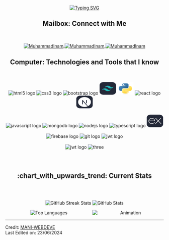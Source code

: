 <p align="center">
  <a href="https://github.com/MANI-WEBDEVE">
    <img src="https://readme-typing-svg.demolab.com? font=Fira+Code&amp;duration=6000&amp;pause=1000&amp;color=2AA889&amp;center=true&amp;vCenter=true&amp;width=435&amp;lines=Hi+There%2C+I'm+Muhammad+Inam%F0%9F%91%8B;A+Self-motivated+Tech+Enthusiast;Always+Learning+New+Technologies;Love+to+Travel+and+Read+Articals" alt="Typing SVG">      
  </a>     
</p>       
       
<div align="center">         
  <h2 id="mailbox-connect-with-me">Mailbox: Connect with Me<br></h2>            
</div>    

<br>  
    
<p align="center">   
  <a href="https://dev.to/maniwebdeve" target="blank">
    <img align="center" src="https://raw.githubusercontent.com/rahuldkjain/github-profile-readme-generator/master/src/images/icons/Social/devto.svg" alt="MuhammadInam" height="40" width="40">
  </a>
  <a href="https://www.linkedin.com/in/muhammad-inam-6245b82a0/" target="blank">
    <img align="center" src="https://raw.githubusercontent.com/rahuldkjain/github-profile-readme-generator/master/src/images/icons/Social/linked-in-alt.svg" alt="MuhammadInam" height="40" width="40">    
  </a>
  <a href="https://x.com/InamKhan132207" target="blank">
  <img align="center" src="https://img.freepik.com/free-vector/new-2023-twitter-logo-x-icon-design_1017-45418.jpg?size=626&ext=jpg" alt="MuhammadInam" height="40" width="40">
</a>
</p>

<div align="center">
  <h2 id="computer-technologies-and-tools-that-i-know">Computer: Technologies and Tools that I know</h2>
  <br>
  <br>
  <img src="https://cdn.jsdelivr.net/gh/devicons/devicon/icons/html5/html5-original.svg" height="40" width="52" alt="html5 logo">
  <img src="https://cdn.jsdelivr.net/gh/devicons/devicon/icons/css3/css3-original.svg" height="40" width="52" alt="css3 logo">
  <img src="https://cdn.jsdelivr.net/gh/devicons/devicon/icons/bootstrap/bootstrap-original.svg" height="40" width="52" alt="bootstrap logo">
  <img src="https://raw.githubusercontent.com/tandpfun/skill-icons/main/icons/TailwindCSS-Dark.svg" height="40" width="52" alt="tailwindcss logo">
  <img src="https://raw.githubusercontent.com/devicons/devicon/master/icons/python/python-original.svg" height="40" width="52" alt="sass logo">
  <img src="https://cdn.jsdelivr.net/gh/devicons/devicon/icons/react/react-original.svg" height="40" width="52" alt="react logo">
  <img src="https://raw.githubusercontent.com/tandpfun/skill-icons/main/icons/NextJS-Dark.svg" height="40" width="52" alt="nextjs logo">
  <br>
  <br>
  <img src="https://cdn.jsdelivr.net/gh/devicons/devicon/icons/javascript/javascript-original.svg" height="40" width="52" alt="javascript logo">
  <img src="https://cdn.jsdelivr.net/gh/devicons/devicon/icons/mongodb/mongodb-original.svg" height="40" width="52" alt="mongodb logo">
  <img src="https://cdn.jsdelivr.net/gh/devicons/devicon/icons/nodejs/nodejs-original.svg" height="40" width="52" alt="nodejs logo">
  <img src="https://cdn.jsdelivr.net/gh/devicons/devicon/icons/typescript/typescript-original.svg" height="40" width="52" alt="typescript logo">
  <img src="https://raw.githubusercontent.com/tandpfun/skill-icons/main/icons/ExpressJS-Dark.svg" height="40" width="52" alt="express logo">
  <br>
  <br>
  <img src="https://cdn.jsdelivr.net/gh/devicons/devicon/icons/firebase/firebase-plain.svg" height="40" width="52" alt="firebase logo">
  <img src="https://cdn.jsdelivr.net/gh/devicons/devicon/icons/git/git-original.svg" height="40" width="52" alt="git logo">
  <img src="https://jwt.io/img/icon.svg" height="40" width="52" alt="jwt logo">
  <br>
  <br>
  <img src="https://cdn.worldvectorlogo.com/logos/c.svg" height="40" width="52" alt="jwt logo">
   <img src="https://camo.githubusercontent.com/eb8fe4cb55d1fcce9611e954824668d12e2b13b384943c82efb100d0717266e5/68747470733a2f2f676c6f62616c2e646973636f757273652d63646e2e636f6d2f666c65783033352f75706c6f6164732f74687265656a732f6f7074696d697a65642f32582f652f653466383664323230306432643335633330663762313439346539366239353935656263323735315f325f343936783530302e706e67" height="52" width="52" alt="three">
</div>

<h3 id=""></h3>

<br>

<div align="center">
  <h2 id="chart_with_upwards_trend-current-stats">:chart_with_upwards_trend: Current Stats</h2>
  <br>
</div>

<br>

<p align="center">
  <img width="45%" src="https://github-readme-streak-stats.herokuapp.com/?user=MANI-WEBDEVE&amp;theme=gotham&amp;show_icons=true" alt="GitHub Streak Stats">
  <img width="45%" src="https://github-readme-stats.vercel.app/api?username=MANI-WEBDEVE&amp;show_icons=true&amp;theme=gotham" alt="GitHub Stats">
</p>

<p align="center">
  <img width="45%" src="https://github-readme-stats.vercel.app/api/top-langs/?username=MANI-WEBDEVE&amp;layout=compact&amp;theme=gotham" alt="Top Languages">
  <img width="45%" align="right" src="https://github.com/Adam-pw/Adam-pw/blob/main/animation_500_kxa883sd.gif" alt="Animation">
</p>

<hr>

<p>Credit: <a href="https://github.com/MANI-WEBDEVE">MANI-WEBDEVE</a><br>Last Edited on: 23/06/2024</p>

